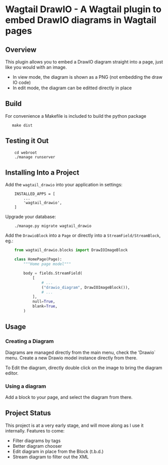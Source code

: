 # Wagtail DrawIO - A Wagtail plugin to embed DrawIO diagrams in Wagtail pages

## Overview

This plugin allows you to embed a DrawIO diagram straight into a page, just like you would with an image.

- In view mode, the diagram is shown as a PNG (not embedding the draw IO code)
- In edit mode, the diagram can be editted directly in place

## Build

For convenience a Makefile is included to build the python package

```
   make dist
```

## Testing it Out

```
    cd webroot
    ./manage runserver
```

## Installing Into a Project

Add the `wagtail_drawio` into your application in settings:

```
    INSTALLED_APPS = [
        ...
        'wagtail_drawio',
    ]
```

Upgrade your database:

```
    ./manage.py migrate wagtail_drawio
```

Add the `DrawioBlock` into a `Page` or directly into a `StreamField/StreamBlock`, eg.:

```python
    from wagtail_drawio.blocks import DrawIOImageBlock

    class HomePage(Page):
        """Home page model"""

        body = fields.StreamField(
            [
                # ...
                ("drawio_diagram", DrawIOImageBlock()),
                # ...
            ],
            null=True,
            blank=True,
        )

```

## Usage

### Creating a Diagram

Diagrams are managed directly from the main menu, check the 'Drawio` menu. Create a new Drawio model instance directly from there.

To Edit the diagram, directly double click on the image to bring the diagram editor.

### Using a diagram

Add a block to your page, and select the diagram from there.


## Project Status

This project is at a very early stage, and will move along as I use it internally. Features to come:

* Filter diagrams by tags
* Better diagram chooser
* Edit diagram in place from the Block (t.b.d.)
* Stream diagram to filter out the XML
